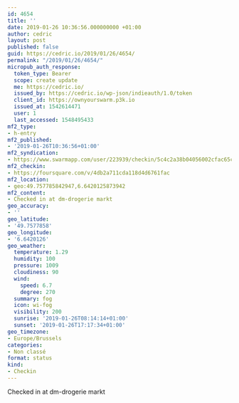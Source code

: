 ```yaml
---
id: 4654
title: ''
date: 2019-01-26 10:36:56.000000000 +01:00
author: cedric
layout: post
published: false
guid: https://cedric.io/2019/01/26/4654/
permalink: "/2019/01/26/4654/"
micropub_auth_response:
  token_type: Bearer
  scope: create update
  me: https://cedric.io/
  issued_by: https://cedric.io/wp-json/indieauth/1.0/token
  client_id: https://ownyourswarm.p3k.io
  issued_at: 1542614471
  user: 1
  last_accessed: 1548495433
mf2_type:
- h-entry
mf2_published:
- '2019-01-26T10:36:56+01:00'
mf2_syndication:
- https://www.swarmapp.com/user/223939/checkin/5c4c2a38b04056002cfac65c
mf2_checkin:
- https://foursquare.com/v/4db2a711cda118d4d6761fac
mf2_location:
- geo:49.757785842947,6.6420125873942
mf2_content:
- Checked in at dm-drogerie markt
geo_accuracy:
- ''
geo_latitude:
- '49.7577858'
geo_longitude:
- '6.6420126'
geo_weather:
  temperature: 1.29
  humidity: 100
  pressure: 1009
  cloudiness: 90
  wind:
    speed: 6.7
    degree: 270
  summary: fog
  icon: wi-fog
  visibility: 200
  sunrise: '2019-01-26T08:14:14+01:00'
  sunset: '2019-01-26T17:17:34+01:00'
geo_timezone:
- Europe/Brussels
categories:
- Non classé
format: status
kind:
- Checkin
---
```

Checked in at dm-drogerie markt